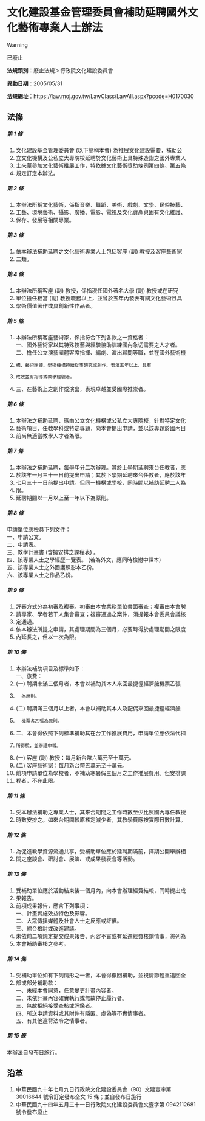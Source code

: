 # 文化建設基金管理委員會補助延聘國外文化藝術專業人士辦法
> [!WARNING]
> 已廢止

**法規類別**：廢止法規＞行政院文化建設委員會

**異動日期**：2005/05/31  

**法規網址**：https://law.moj.gov.tw/LawClass/LawAll.aspx?pcode=H0170030



## 法條
##### 第 1 條
1. 文化建設基金管理委員會 (以下簡稱本會) 為推展文化建設需要，補助公
1. 立文化機構及公私立大專院校延聘於文化藝術上具特殊造詣之國外專業人
1. 士來華參加文化藝術推展工作，特依據文化藝術獎助條例第四條、第五條
1. 規定訂定本辦法。

##### 第 2 條
1. 本辦法所稱文化藝術，係指音樂、舞蹈、美術、戲劇、文學、民俗技藝、
1. 工藝、環境藝術、攝影、廣播、電影、電視及文化資產與固有文化維護、
1. 保存、發展等相關專業。

##### 第 3 條
1. 依本辦法補助延聘之文化藝術專業人士包括客座 (副) 教授及客座藝術家
1. 二類。

##### 第 4 條
1. 本辦法所稱客座 (副) 教授，係指現任國外著名大學 (副) 教授或在研究
1. 單位擔任相當 (副) 教授職務以上，並曾於五年內發表有關文化藝術且具
1. 學術價值著作或具創新性作品者。

##### 第 5 條
1. 本辦法所稱客座藝術家，係指符合下列各款之一資格者：  
一、國外藝術家以其特殊技藝與經驗協助訓練國內急切需要之人才者。  
二、擔任公立演藝團體客席指揮、編劇、演出顧問等職，並在國外藝術機
1.     構、藝術團體、學術機構持續從事研究或創作、表演五年以上，具有
1.     成效並有指導或教學經驗者。
1. 三、在藝術上之創作或演出，表現卓越並受國際推崇者。

##### 第 6 條
1. 本辦法之補助延聘，應由公立文化機構或公私立大專院校，針對特定文化
1. 藝術項目、任教學科或特定專題，向本會提出申請，並以該專題於國內目
1. 前尚無適當教學人才者為限。

##### 第 7 條
1. 本辦法之補助延聘，每學年分二次辦理。其於上學期延聘來台任教者，應
1. 於該年一月三十一日前提出申請；其於下學期延聘來台任教者，應於該年
1. 七月三十一日前提出申請。但同一機構或學校，同時間以補助延聘二人為
1. 限。
1. 延聘期間以一月以上至一年以下為原則。

##### 第 8 條
申請單位應檢具下列文件：  
一、申請公文。  
二、申請表。  
三、教學計畫書 (含擬安排之課程表) 。  
四、該專業人士之學經歷一覽表。 (若為外文，應同時檢附中譯本)  
五、該專業人士之外國護照影本乙份。  
六、該專業人士之作品乙份。

##### 第 9 條
1. 評審方式分為初審及複審。初審由本會業務單位書面審查；複審由本會聘
1. 請專家、學者若干人集會審查；複審通過之案件，須提報本會委員會議核
1. 定通過。
1. 依本辦法所提之申請，其處理期間為三個月，必要時得於處理期間之限度
1. 內延長之，但以一次為限。

##### 第 10 條
1. 本辦法補助項目及標準如下：  
一、旅費：
1.  (一) 聘期未滿三個月者，本會以補助其本人來回最捷徑經濟艙機票乙張
1.       為原則。
1.  (二) 聘期滿三個月以上者，本會以補助其本人及配偶來回最捷徑經濟艙
1.       機票各乙張為原則。
1. 二、本會得依照下列標準補助其在台工作推展費用，申請單位應依法代扣
1.     所得稅，並辦理申報。
1.  (一) 客座 (副) 教授：每月新台幣六萬元至十萬元。
1.  (二) 客座藝術家：每月新台幣五萬元至十萬元。
1. 前項申請單位為學校者，不補助寒暑假三個月之工作推展費用。但安排課
1. 程者，不在此限。

##### 第 11 條
1. 受本辦法補助之專業人士，其來台期間之工作時數至少比照國內專任教授
1. 時數安排之。如來台期間較原核定減少者，其教學費應按實際日數計算。

##### 第 12 條
1. 為促進教學資源流通共享，受補助單位應於延聘期滿前，擇期公開舉辦相
1. 關之座談會、研討會、展演、或成果發表會等活動。

##### 第 13 條
1. 受補助單位應於活動結束後一個月內，向本會辦理經費結報，同時提出成
1. 果報告。
1. 前項成果報告，應含下列事項：  
一、計畫實施效益特色及影響。  
二、大眾傳播媒體及社會人士之反應或評價。  
三、綜合檢討或改進建議。
1. 未依前二項規定提交成果報告、內容不實或有延遲經費核銷情事，將列為
1. 本會補助審核之參考。

##### 第 14 條
1. 受補助單位如有下列情形之一者，本會得撤回補助，並視情節輕重追回全
1. 部或部分補助款：  
一、未經本會同意，任意變更計畫內容者。  
二、未依計畫內容確實執行或無故停止履行者。  
三、無故拒絕接受查核或評鑑者。  
四、所送申請資料或其附件有隱匿、虛偽等不實情事者。  
五、有其他違背法令之情事者。

##### 第 15 條
本辦法自發布日施行。

## 沿革
1. 中華民國九十年七月九日行政院文化建設委員會（90）文建壹字第 30016644 號令訂定發布全文 15 條；並自發布日施行
1. 中華民國九十四年五月三十一日行政院文化建設委員會文壹字第 0942112681 號令發布廢止

